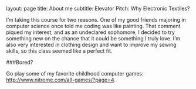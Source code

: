 
layout: page 
title: About me 
subtitle: Elevator Pitch: Why Electronic Textiles? 


I’m taking this course for two reasons. One of my good friends majoring in computer science once told me coding was like painting. That comment piqued my interest, and as an undeclared sophomore, I decided to try something new on the chance that it could be something I truly love. I’m also very interested in clothing design and want to improve my sewing skills, so this class seemed like a perfect fit.


###Bored? 

Go play some of my favorite childhood computer games:  http://www.nitrome.com/all-games/?page=4.
